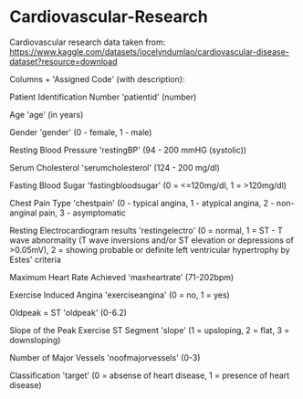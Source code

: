 # Cardiovascular-Research

Cardiovascular research data taken from: https://www.kaggle.com/datasets/jocelyndumlao/cardiovascular-disease-dataset?resource=download


Columns + 'Assigned Code' (with description):


Patient Identification Number    'patientid'              (number)

Age    'age'                               (in years)

Gender    'gender'                         (0 - female, 1 - male)

Resting Blood Pressure    'restingBP'      (94 - 200 mmHG (systolic))

Serum Cholesterol    'serumcholesterol'    (124 - 200 mg/dl)

Fasting Blood Sugar    'fastingbloodsugar'   (0 = <=120mg/dl, 1 = >120mg/dl)

Chest Pain Type    'chestpain'    (0 - typical angina, 1 - atypical angina, 2 - non-anginal pain, 3 - asymptomatic

Resting Electrocardiogram results    'restingelectro'          (0 = normal, 1 = ST - T wave abnormality (T wave inversions and/or ST elevation or depressions of >0.05mV), 2 = showing probable or definite left ventricular hypertrophy by Estes' criteria

Maximum Heart Rate Achieved 'maxheartrate' (71-202bpm)

Exercise Induced Angina  'exerciseangina' (0 = no, 1 = yes)

Oldpeak = ST 'oldpeak' (0-6.2)

Slope of the Peak Exercise ST Segment 'slope' (1 = upsloping, 2 = flat, 3 = downsloping)

Number of Major Vessels 'noofmajorvessels' (0-3)

Classification 'target' (0 = absense of heart disease, 1 = presence of heart disease)
